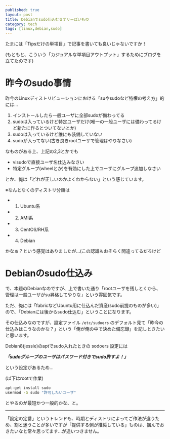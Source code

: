 ```yaml
---
published: true
layout: post
title: Debianでsudo仕込むセオリーぽいもの
category: tech
tags: [linux,debian,sudo]
---
```


たまには「Tipsだけの単項目」で記事を書いても良いじゃないですか！

(もともと、こういう「カジュアルな単項目アウトプット」するためにブログを立てたのです)

# 昨今のsudo事情

昨今のLinuxディストリビューションにおける「suやsudoなど特権の考え方」的には…

1. インストールしたら一般ユーザに全部sudoが備わってる
0. sudoは入っているけど特定ユーザだけ(唯一の一般ユーザには備わってるけど新たに作るとついてないとか)
0. sudoは入っているけど誰にも装備していない
0. sudoが入ってない(古き良きrootユーザで管理はやりなさい)

なものがある上、上記の2,3とかでも

- visudoで直接ユーザ名仕込みなさい
- 特定グループ(wheelとか)を有効にした上でユーザにグループ追加しなさい

とか、俺は「どれが正しいのかよくわからない」という感じています。

※なんとなくのディストリ分類は

+ 1. Ubuntu系
+ 2. AMI系
+ 3. CentOS/RH系
+ 4. Debian

かなぁ？という感覚はありましたが…(この認識もおそらく間違ってるだろけど

# Debianのsudo仕込み

で、本題のDebianなのですが、上で書いた通り「rootユーザを残しとくから、管理は一般ユーザがsu昇格してやりな」という雰囲気です。

ただ、俺には「fabricなどUbuntu用に仕込んだ資産(sudo前提のものが多い)」ので、「Debianには後からsudo仕込む」ということになります。

その仕込みなのですが、設定ファイル `/etc/sudoers` のデフォルト見て「昨今の仕込みはこうなのかな？」という「俺が俺の中で決めた備忘録」を記しときたいと思います。

Debian8(jessie)のaptでsudo入れたときの sodoers 設定には

___「sudoグループのユーザはパスワード付きでsudo許すよ！」___

という設定があるため…

(以下はrootで作業)

```bash 
apt-get install sudo
usermod -G sudo "許可したいユーザ" 
```

とやるのが最短かつ一般的かな、と。


---

「設定の定番」というトレンドも、時期とディストリによってご作法が違うため、割と迷うことが多いですが「提供する側が推奨している」ものは、掴んでおきたいなと常々思ってます…が追いつきません。

